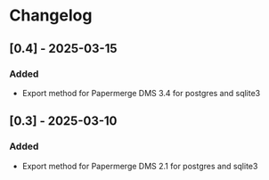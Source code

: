 # Changelog


## [0.4] - 2025-03-15

### Added

- Export method for Papermerge DMS 3.4 for postgres and sqlite3


## [0.3] - 2025-03-10

### Added

- Export method for Papermerge DMS 2.1 for postgres and sqlite3
